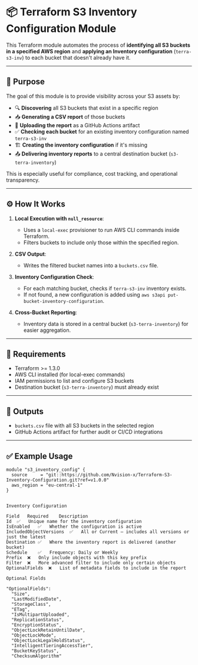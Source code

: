 # 📦 Terraform S3 Inventory Configuration Module

This Terraform module automates the process of **identifying all S3 buckets in a specified AWS region** and **applying an Inventory configuration** (`terra-s3-inv`) to each bucket that doesn't already have it.

---

## 🚀 Purpose

The goal of this module is to provide visibility across your S3 assets by:

- 🔍 **Discovering** all S3 buckets that exist in a specific region
- 📥 **Generating a CSV report** of those buckets
- 📂 **Uploading the report** as a GitHub Actions artifact
- ✅ **Checking each bucket** for an existing inventory configuration named `terra-s3-inv`
- 🏗️ **Creating the inventory configuration** if it's missing
- 📤 **Delivering inventory reports** to a central destination bucket (`s3-terra-inventory`)

This is especially useful for compliance, cost tracking, and operational transparency.

---

## ⚙️ How It Works

1. **Local Execution with `null_resource`**:
   - Uses a `local-exec` provisioner to run AWS CLI commands inside Terraform.
   - Filters buckets to include only those within the specified region.

2. **CSV Output**:
   - Writes the filtered bucket names into a `buckets.csv` file.

3. **Inventory Configuration Check**:
   - For each matching bucket, checks if `terra-s3-inv` inventory exists.
   - If not found, a new configuration is added using `aws s3api put-bucket-inventory-configuration`.

4. **Cross-Bucket Reporting**:
   - Inventory data is stored in a central bucket (`s3-terra-inventory`) for easier aggregation.

---

## 📎 Requirements

- Terraform >= 1.3.0
- AWS CLI installed (for local-exec commands)
- IAM permissions to list and configure S3 buckets
- Destination bucket (`s3-terra-inventory`) must already exist

---

## 📁 Outputs

- `buckets.csv` file with all S3 buckets in the selected region
- GitHub Actions artifact for further audit or CI/CD integrations

---

## ✅ Example Usage

```hcl
module "s3_inventory_config" {
  source     = "git::https://github.com/Nvision-x/Terraform-S3-Inventory-Configuration.git?ref=v1.0.0"
  aws_region = "eu-central-1"
}


Inventory Configuration

Field	Required	Description
Id	✅	Unique name for the inventory configuration
IsEnabled	✅	Whether the configuration is active
IncludedObjectVersions	✅	All or Current — includes all versions or just the latest
Destination	✅	Where the inventory report is delivered (another bucket)
Schedule	✅	Frequency: Daily or Weekly
Prefix	❌	Only include objects with this key prefix
Filter	❌	More advanced filter to include only certain objects
OptionalFields	❌	List of metadata fields to include in the report

Optional Fields

"OptionalFields": 
  "Size",
  "LastModifiedDate",
  "StorageClass",
  "ETag",
  "IsMultipartUploaded",
  "ReplicationStatus",
  "EncryptionStatus",
  "ObjectLockRetainUntilDate",
  "ObjectLockMode",
  "ObjectLockLegalHoldStatus",
  "IntelligentTieringAccessTier",
  "BucketKeyStatus",
  "ChecksumAlgorithm"
